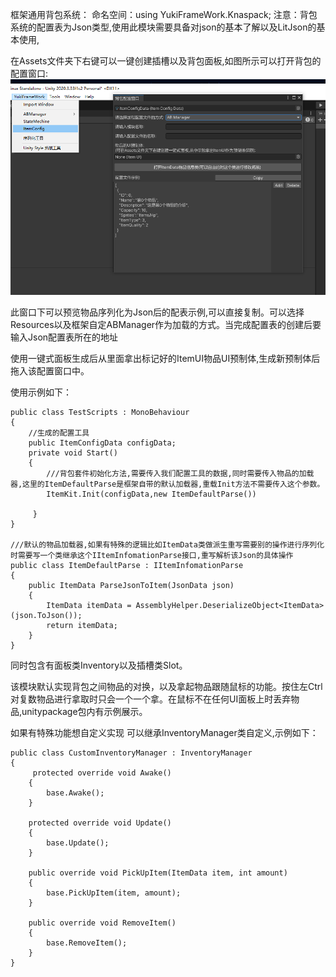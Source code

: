 框架通用背包系统：
命名空间：using YukiFrameWork.Knaspack;
注意：背包系统的配置表为Json类型,使用此模块需要具备对json的基本了解以及LitJson的基本使用,

在Assets文件夹下右键可以一键创建插槽以及背包面板,如图所示可以打开背包的配置窗口:
![输入图片说明](Texture/Tool.png)

此窗口下可以预览物品序列化为Json后的配表示例,可以直接复制。可以选择Resources以及框架自定ABManager作为加载的方式。当完成配置表的创建后要输入Json配置表所在的地址

使用一键式面板生成后从里面拿出标记好的ItemUI物品UI预制体,生成新预制体后拖入该配置窗口中。


 
使用示例如下：
```
public class TestScripts : MonoBehaviour
{
    //生成的配置工具
    public ItemConfigData configData;
    private void Start()
    {
        ///背包套件初始化方法,需要传入我们配置工具的数据,同时需要传入物品的加载器,这里的ItemDefaultParse是框架自带的默认加载器,重载Init方法不需要传入这个参数。
        ItemKit.Init(configData,new ItemDefaultParse())

     }
}

///默认的物品加载器,如果有特殊的逻辑比如ItemData类做派生重写需要别的操作进行序列化时需要写一个类继承这个IItemInfomationParse接口,重写解析该Json的具体操作
public class ItemDefaultParse : IItemInfomationParse
{      
    public ItemData ParseJsonToItem(JsonData json)
    {
        ItemData itemData = AssemblyHelper.DeserializeObject<ItemData>(json.ToJson());       
        return itemData;
    }
}
```
同时包含有面板类Inventory以及插槽类Slot。

该模块默认实现背包之间物品的对换，以及拿起物品跟随鼠标的功能。按住左Ctrl对复数物品进行拿取时只会一个一个拿。在鼠标不在任何UI面板上时丢弃物品,unitypackage包内有示例展示。

如果有特殊功能想自定义实现 可以继承InventoryManager类自定义,示例如下：
```
public class CustomInventoryManager : InventoryManager
{
     protected override void Awake()
    {
        base.Awake();
    }

    protected override void Update()
    {
        base.Update();
    }

    public override void PickUpItem(ItemData item, int amount)
    {
        base.PickUpItem(item, amount);
    }

    public override void RemoveItem()
    {
        base.RemoveItem();
    }
}
```


	